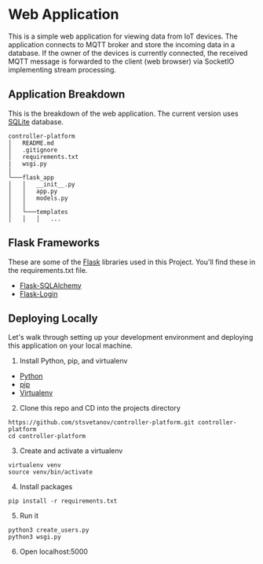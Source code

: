 # Web Application
This is a simple web application for viewing data from IoT devices.
The application connects to MQTT broker and store the incoming data in a database.
If the owner of the devices is currently connected, the received MQTT message is forwarded to the client (web browser) via SocketIO implementing stream processing.

## Application Breakdown
This is the breakdown of the web application. The current version uses [SQLite](https://www.sqlite.org/index.html) database.
```
controller-platform
│   README.md
│   .gitignore
│   requirements.txt
|   wsgi.py
│
└───flask_app
│   │   __init__.py
│   │   app.py
│   │   models.py
│   │
│   └───templates
│   │   │   ...

```

## Flask Frameworks
These are some of the [Flask](https://flask.palletsprojects.com/en/1.1.x/) libraries used in this Project. You'll find these in the requirements.txt file.
- [Flask-SQLAlchemy](https://flask-sqlalchemy.palletsprojects.com/en/2.x/)
- [Flask-Login](https://flask-login.readthedocs.io/en/latest//)


## Deploying Locally
Let's walk through setting up your development environment and deploying this application on your local machine.

1. Install Python, pip, and virtualenv
  - [Python](https://www.python.org/)
  - [pip](https://pip.pypa.io/en/stable/installing/)
  - [Virtualenv](https://virtualenv.pypa.io/en/latest/installation/)

2. Clone this repo and CD into the projects directory
```
https://github.com/stsvetanov/controller-platform.git controller-platform
cd controller-platform
```
3. Create and activate a virtualenv
```
virtualenv venv
source venv/bin/activate
```
4. Install packages
```
pip install -r requirements.txt
```

5. Run it
```
python3 create_users.py
python3 wsgi.py
```

6. Open localhost:5000